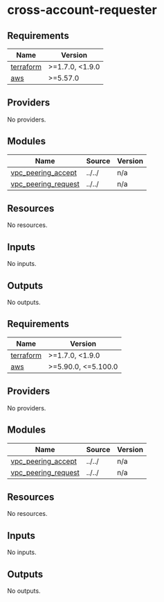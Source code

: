 # cross-account-requester

<!-- BEGINNING OF PRE-COMMIT-TERRAFORM DOCS HOOK -->
## Requirements

| Name | Version |
|------|---------|
| <a name="requirement_terraform"></a> [terraform](#requirement\_terraform) | >=1.7.0, <1.9.0 |
| <a name="requirement_aws"></a> [aws](#requirement\_aws) | >=5.57.0 |

## Providers

No providers.

## Modules

| Name | Source | Version |
|------|--------|---------|
| <a name="module_vpc_peering_accept"></a> [vpc\_peering\_accept](#module\_vpc\_peering\_accept) | ../../ | n/a |
| <a name="module_vpc_peering_request"></a> [vpc\_peering\_request](#module\_vpc\_peering\_request) | ../../ | n/a |

## Resources

No resources.

## Inputs

No inputs.

## Outputs

No outputs.
<!-- END OF PRE-COMMIT-TERRAFORM DOCS HOOK -->

<!-- BEGIN_TF_DOCS -->
## Requirements

| Name | Version |
|------|---------|
| <a name="requirement_terraform"></a> [terraform](#requirement\_terraform) | >=1.7.0, <1.9.0 |
| <a name="requirement_aws"></a> [aws](#requirement\_aws) | >=5.90.0, <=5.100.0 |

## Providers

No providers.

## Modules

| Name | Source | Version |
|------|--------|---------|
| <a name="module_vpc_peering_accept"></a> [vpc\_peering\_accept](#module\_vpc\_peering\_accept) | ../../ | n/a |
| <a name="module_vpc_peering_request"></a> [vpc\_peering\_request](#module\_vpc\_peering\_request) | ../../ | n/a |

## Resources

No resources.

## Inputs

No inputs.

## Outputs

No outputs.
<!-- END_TF_DOCS -->
